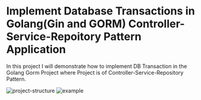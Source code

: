 
# Implement Database Transactions in  Golang(Gin and GORM) Controller-Service-Repoitory Pattern Application

In this project I will demonstrate how to implement DB Transaction in the Golang Gorm Project where Project is of Controller-Service-Repository Pattern.



![project-structure](https://user-images.githubusercontent.com/10809061/115715579-0211a780-a398-11eb-9b29-4b8a4794910d.jpg)
![example](https://user-images.githubusercontent.com/10809061/115719084-7b5ec980-a39b-11eb-9526-54e7ea50165b.jpg)
